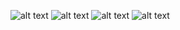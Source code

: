 ![alt text](https://github.com/feiwang6079/cmpe202/tree/master/lab10/img/1.png)
![alt text](https://github.com/feiwang6079/cmpe202/tree/master/lab10/img/2.png)
![alt text](https://github.com/feiwang6079/cmpe202/tree/master/lab10/img/3.png)
![alt text](https://github.com/feiwang6079/cmpe202/tree/master/lab10/img/4.png)
